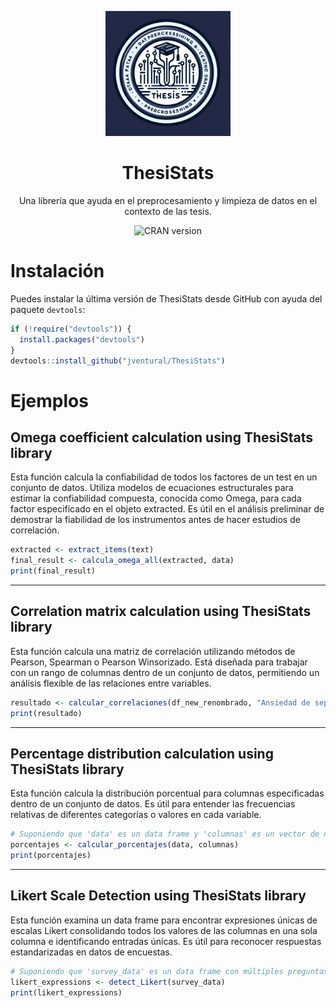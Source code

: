 <p align="center">
  <img src="https://github.com/jventural/ThesiStats/blob/master/Logo_ThesiStats3.png" alt="ThesiStats" width="200" height="200"/>
</p>

<h1 align="center">ThesiStats</h1>

<p align="center">
    Una librería que ayuda en el preprocesamiento y limpieza de datos en el contexto de las tesis.
</p>

<!-- BADGES -->
<p align="center">
  <!-- Si tienes badges, por ejemplo de CRAN, puedes incluirlos aquí: -->
  <img src="https://www.r-pkg.org/badges/version/ThesiStats" alt="CRAN version"/>
</p>


# Instalación
Puedes instalar la última versión de ThesiStats desde GitHub con ayuda del paquete `devtools`:
```r
if (!require("devtools")) {
  install.packages("devtools")
}
devtools::install_github("jventural/ThesiStats")
```
# Ejemplos
## Omega coefficient calculation using ThesiStats library
Esta función calcula la confiabilidad de todos los factores de un test en un conjunto de datos. Utiliza modelos de ecuaciones estructurales para estimar la confiabilidad compuesta, conocida como Omega, para cada factor especificado en el objeto extracted. Es útil en el análisis preliminar de demostrar la fiabilidad de los instrumentos antes de hacer estudios de correlación.
```r
extracted <- extract_items(text)
final_result <- calcula_omega_all(extracted, data)
print(final_result)
```
----
## Correlation matrix calculation using ThesiStats library
Esta función calcula una matriz de correlación utilizando métodos de Pearson, Spearman o Pearson Winsorizado. Está diseñada para trabajar con un rango de columnas dentro de un conjunto de datos, permitiendo un análisis flexible de las relaciones entre variables.

```r
resultado <- calcular_correlaciones(df_new_renombrado, "Ansiedad de separación", "Búsqueda de atención", method = "pearson", winsorize = TRUE)
print(resultado)
```
----

## Percentage distribution calculation using ThesiStats library
Esta función calcula la distribución porcentual para columnas especificadas dentro de un conjunto de datos. Es útil para entender las frecuencias relativas de diferentes categorías o valores en cada variable.

```r
# Suponiendo que 'data' es un data frame y 'columnas' es un vector de nombres de columnas
porcentajes <- calcular_porcentajes(data, columnas)
print(porcentajes)
```

----
## Likert Scale Detection using ThesiStats library
Esta función examina un data frame para encontrar expresiones únicas de escalas Likert consolidando todos los valores de las columnas en una sola columna e identificando entradas únicas. Es útil para reconocer respuestas estandarizadas en datos de encuestas.

```r
# Suponiendo que 'survey_data' es un data frame con múltiples preguntas de escala Likert
likert_expressions <- detect_Likert(survey_data)
print(likert_expressions)

```


